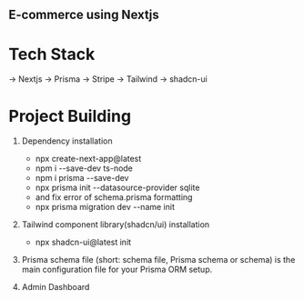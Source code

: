 
## E-commerce using Nextjs

# Tech Stack
-> Nextjs
-> Prisma
-> Stripe
-> Tailwind
-> shadcn-ui

# Project Building
1. Dependency installation
    - npx create-next-app@latest
    - npm i --save-dev ts-node
    - npm i prisma --save-dev
    - npx prisma init --datasource-provider sqlite
    - and fix error of schema.prisma formatting
    - npx prisma migration dev --name init

2. Tailwind component library(shadcn/ui) installation
    - npx shadcn-ui@latest init

3. Prisma schema file (short: schema file, Prisma schema or schema) is the main configuration file for your Prisma ORM setup.
4. Admin Dashboard 